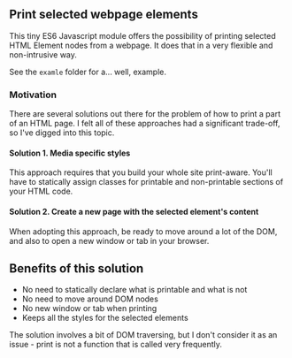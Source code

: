 ## Print selected webpage elements 

This tiny ES6 Javascript module offers the possibility of printing selected HTML Element nodes from a webpage. It does that in a very flexible and non-intrusive way.

See the `examle` folder for a... well, example.

### Motivation

There are several solutions out there for the problem of how to print a part of an HTML page. I felt all of these approaches had a significant trade-off, so I've digged into this topic.

#### Solution 1. Media specific styles

This approach requires that you build your whole site print-aware. You'll have to statically assign classes for printable and non-printable sections of your HTML code.

#### Solution 2. Create a new page with the selected element's content

When adopting this approach, be ready to move around a lot of the DOM, and also to open a new window or tab in your browser.

## Benefits of this solution

* No need to statically declare what is printable and what is not
* No need to move around DOM nodes
* No new window or tab when printing
* Keeps all the styles for the selected elements

The solution involves a bit of DOM traversing, but I don't consider it as an issue - print is not a function that is called very frequently.




